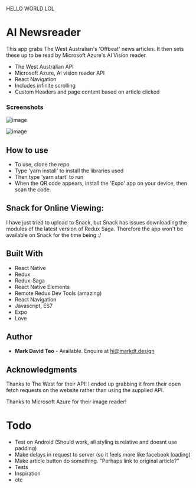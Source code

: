 HELLO WORLD LOL

# AI Newsreader

This app grabs The West Australian's 'Offbeat' news articles. It then sets these up to be read by Microsoft Azure's AI Vision reader.
* The West Australian API
* Microsoft Azure, AI vision reader API
* React Navigation
* Includes infinite scrolling
* Custom Headers and page content based on article clicked

### Screenshots
![image](https://user-images.githubusercontent.com/16506248/34509470-4139f544-f085-11e7-90a4-40e004e35e26.png)

![image](https://user-images.githubusercontent.com/16506248/34509478-50e2b828-f085-11e7-88f8-6d3ea407a52c.png)

## How to use

* To use, clone the repo
* Type 'yarn install' to install the libraries used
* Then type 'yarn start' to run
* When the QR code appears, install the 'Expo' app on your device, then scan the code.

## Snack for Online Viewing:
I have just tried to upload to Snack, but Snack has issues downloading the modules of the latest version of Redux Saga. Therefore the app won't be available on Snack for the time being :/

## Built With

* React Native
* Redux
* Redux-Saga
* React Native Elements
* Remote Redux Dev Tools (amazing)
* React Navigation
* Javascript, ES7
* Expo
* Love


## Author

* **Mark David Teo** - Available. Enquire at hi@markdt.design

## Acknowledgments

Thanks to The West for their API! I ended up grabbing it from their open fetch requests on the website rather than using the supplied API.

Thanks to Microsoft Azure for their image reader!

# Todo
* Test on Android (Should work, all styling is relative and doesnt use padding)
* Make delays in request to server (so it feels more like facebook loading)
* Make article button do something. "Perhaps link to original article?"
* Tests
* Inspiration
* etc
